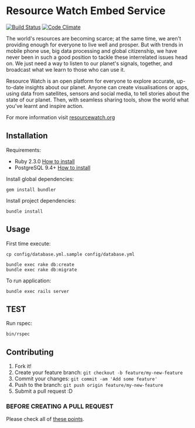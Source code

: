 # Resource Watch Embed Service

[![Build Status](https://travis-ci.org/resource-watch/rw_embed.svg?branch=master)](https://travis-ci.org/resource-watch/rw_embed) [![Code Climate](https://codeclimate.com/github/resource-watch/rw_embed/badges/gpa.svg)](https://codeclimate.com/github/resource-watch/rw_embed)

The world's resources are becoming scarce; at the same time, we aren't providing enough for everyone to live well and prosper. But with trends in mobile phone use, big data processing and global citizenship, we have never been in such a good position to tackle these interrelated issues head on. We just need a way to listen to our planet's signals, together, and broadcast what we learn to those who can use it.

Resource Watch is an open platform for everyone to explore accurate, up-to-date insights about our planet. Anyone can create visualisations or apps, using data from satellites, sensors and social media, to tell stories about the state of our planet. Then, with seamless sharing tools, show the world what you've learnt and inspire action.

For more information visit [resourcewatch.org](http://resourcewatch.org/)

## Installation

Requirements:

* Ruby 2.3.0 [How to install](https://gorails.com/setup/osx/10.10-yosemite)
* PostgreSQL 9.4+ [How to install](http://exponential.io/blog/2015/02/21/install-postgresql-on-mac-os-x-via-brew/)

Install global dependencies:

    gem install bundler

Install project dependencies:

    bundle install

## Usage

First time execute:

    cp config/database.yml.sample config/database.yml

    bundle exec rake db:create
    bundle exec rake db:migrate

To run application:

    bundle exec rails server

## TEST

  Run rspec:

    bin/rspec

## Contributing

1. Fork it!
2. Create your feature branch: `git checkout -b feature/my-new-feature`
3. Commit your changes: `git commit -am 'Add some feature'`
4. Push to the branch: `git push origin feature/my-new-feature`
5. Submit a pull request :D

### BEFORE CREATING A PULL REQUEST

  Please check all of [these points](https://github.com/resource-watch/rw_embed/blob/master/CONTRIBUTING.md).
